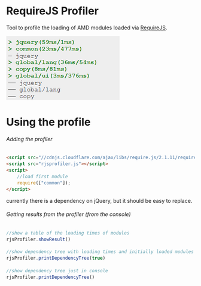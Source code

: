 RequireJS Profiler
=========

Tool to profile the loading of AMD modules loaded via [RequireJS](http://requirejs.org/).

![alt text](https://raw.githubusercontent.com/micmro/RequireJS-Profiler/screenshots/readme-assets/RequireJS-printDependencyTree.png "rjsProfiler.printDependencyTree() output example")

Using the profile
===================

###### Adding the profiler
```HTML
<script src="//cdnjs.cloudflare.com/ajax/libs/require.js/2.1.11/require.min.js"></script>
<script src="rjsprofiler.js"></script>
<script>
	//load first module
	require(["common"]);
</script>
```
currently there is a dependency on jQuery, but it should be easy to replace.

###### Getting results from the profiler (from the console)
```javascript
//show a table of the loading times of modules
rjsProfiler.showResult()

//show dependency tree with loading times and initially loaded modules in iFrame
rjsProfiler.printDependencyTree(true)

//show dependency tree just in console
rjsProfiler.printDependencyTree()
```